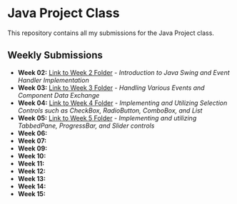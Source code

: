 # Java Project Class

This repository contains all my submissions for the Java Project class.

## Weekly Submissions

-   **Week 02:** [Link to Week 2 Folder](./week02) - *Introduction to Java Swing and Event Handler Implementation*
-   **Week 03:** [Link to Week 3 Folder](./week03) - *Handling Various Events and Component Data Exchange*
-   **Week 04:** [Link to Week 4 Folder](./week04) - *Implementing and Utilizing Selection Controls such as CheckBox, RadioButton, ComboBox, and List*
-   **Week 05:** [Link to Week 5 Folder](./week05) - *Implementing and utilizing TabbedPane, ProgressBar, and Slider controls*
-   **Week 06:**
-   **Week 07:**
-   **Week 09:**
-   **Week 10:**
-   **Week 11:**
-   **Week 12:**
-   **Week 13:**
-   **Week 14:**
-   **Week 15:**